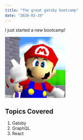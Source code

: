 ```yaml
---
title: "The great gatsby bootcamp"
date: "2020-03-19"
---
```


I just started a new bootcamp!

![Super Mario](./image.jpg)

## Topics Covered

1. Gatsby
2. GraphQL
3. React